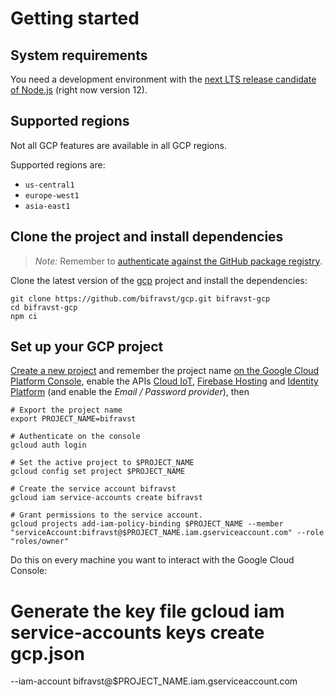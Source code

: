 # Getting started

## System requirements

You need a development environment with the
[next LTS release candidate of Node.js](https://nodejs.org/en/about/releases/)
(right now version 12).

## Supported regions

Not all GCP features are available in all GCP regions.

Supported regions are:

- `us-central1`
- `europe-west1`
- `asia-east1`

## Clone the project and install dependencies

> _Note:_ Remember to
> [authenticate against the GitHub package registry](../guides/GitHubRegistry.md).

Clone the latest version of the [gcp](https://github.com/bifravst/gcp) project
and install the dependencies:

    git clone https://github.com/bifravst/gcp.git bifravst-gcp
    cd bifravst-gcp
    npm ci

## Set up your GCP project

[Create a new project](https://console.cloud.google.com/projectcreate) and
remember the project name
[on the Google Cloud Platform Console](https://console.cloud.google.com/projectcreate),
enable the APIs
[Cloud IoT](https://console.cloud.google.com/flows/enableapi?apiid=cloudiot.googleapis.com),
[Firebase Hosting](https://console.cloud.google.com/flows/enableapi?apiid=firebasehosting.googleapis.com)
and
[Identity Platform](https://console.cloud.google.com/customer-identity/onboarding)
(and enable the _Email / Password provider_), then

    # Export the project name
    export PROJECT_NAME=bifravst

    # Authenticate on the console
    gcloud auth login

    # Set the active project to $PROJECT_NAME
    gcloud config set project $PROJECT_NAME

    # Create the service account bifravst
    gcloud iam service-accounts create bifravst

    # Grant permissions to the service account.
    gcloud projects add-iam-policy-binding $PROJECT_NAME --member "serviceAccount:bifravst@$PROJECT_NAME.iam.gserviceaccount.com" --role "roles/owner"

Do this on every machine you want to interact with the Google Cloud Console:

# Generate the key file gcloud iam service-accounts keys create gcp.json

--iam-account bifravst@\$PROJECT_NAME.iam.gserviceaccount.com
